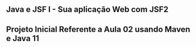 ## Java e JSF I - Sua aplicação Web com JSF2 

## Projeto Inicial Referente a Aula 02 usando Maven e Java 11
 
